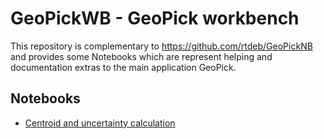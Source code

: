 # GeoPickWB - GeoPick workbench

This repository is complementary to https://github.com/rtdeb/GeoPickNB and provides some Notebooks which are represent helping and documentation extras to the main application GeoPick.

## Notebooks
- [Centroid and uncertainty calculation](notebooks/geopick_uncertainty.ipynb)

